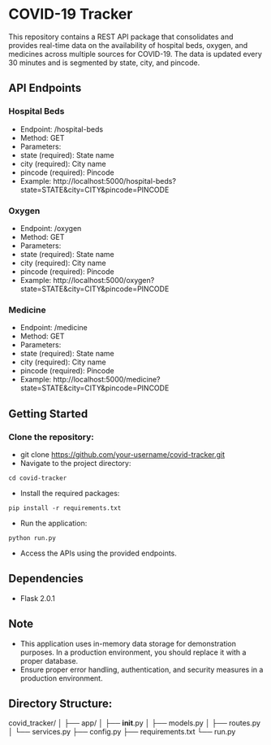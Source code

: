 # COVID-19 Tracker

This repository contains a REST API package that consolidates and provides real-time data on the availability of hospital beds, oxygen, and medicines across multiple sources for COVID-19. The data is updated every 30 minutes and is segmented by state, city, and pincode.

## API Endpoints

### Hospital Beds

- Endpoint: /hospital-beds
- Method: GET
- Parameters:
- state (required): State name
- city (required): City name
- pincode (required): Pincode
- Example: http://localhost:5000/hospital-beds?state=STATE&city=CITY&pincode=PINCODE

### Oxygen

- Endpoint: /oxygen
- Method: GET
- Parameters:
- state (required): State name
- city (required): City name
- pincode (required): Pincode
- Example: http://localhost:5000/oxygen?state=STATE&city=CITY&pincode=PINCODE


### Medicine

- Endpoint: /medicine
- Method: GET
- Parameters:
- state (required): State name
- city (required): City name
- pincode (required): Pincode
- Example: http://localhost:5000/medicine?state=STATE&city=CITY&pincode=PINCODE

## Getting Started

### Clone the repository:

- git clone https://github.com/your-username/covid-tracker.git
- Navigate to the project directory:

```
cd covid-tracker
```

- Install the required packages:

```
pip install -r requirements.txt
```

- Run the application:

```
python run.py
```

- Access the APIs using the provided endpoints.


## Dependencies

- Flask 2.0.1

## Note

- This application uses in-memory data storage for demonstration purposes. In a production environment, you should replace it with a proper database.
- Ensure proper error handling, authentication, and security measures in a production environment.



## Directory Structure:

covid_tracker/
│
├── app/
│   ├── __init__.py
│   ├── models.py
│   ├── routes.py
│   └── services.py
├── config.py
├── requirements.txt
└── run.py


